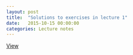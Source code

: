 ```yaml
---
layout: post
title:  "Solutions to exercises in lecture 1"
date:   2015-10-15 00:00:00
categories: Lecture notes
---
```


[View](http://nbviewer.ipython.org/github/ggorman/Introduction-to-programming-for-geoscientists/blob/master/notebook/Lecture-1-Introduction-to-programming-for-geoscientists-Solutions.ipynb)


